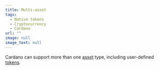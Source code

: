 ```yaml
---
title: Multi-asset
tags:
  - Native tokens
  - Cryptocurrency
  - Cardano
url: ""
image: null
image_text: null
---
```


Cardano can support more than one [asset](https://www.essentialcardano.io/glossary/asset) type, including user-defined [tokens](https://www.essentialcardano.io/glossary/token).
